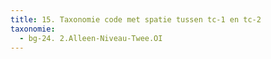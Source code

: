 ```yaml
---
title: 15. Taxonomie code met spatie tussen tc-1 en tc-2
taxonomie:
  - bg-24. 2.Alleen-Niveau-Twee.OI
---
```

